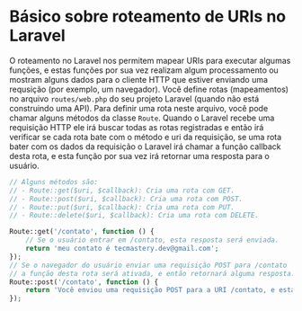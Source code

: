 # Básico sobre roteamento de URIs no Laravel

O roteamento no Laravel nos permitem mapear URIs para executar algumas funções, e estas funções por sua vez realizam algum processamento ou mostram alguns dados para o cliente HTTP que estiver enviando uma requsição (por exemplo, um navegador).
Você define rotas (mapeamentos) no arquivo `routes/web.php` do seu projeto Laravel (quando não está construindo uma API).
Para definir uma rota neste arquivo, você pode chamar alguns métodos da classe `Route`.
Quando o Laravel recebe uma requisição HTTP ele irá buscar todas as rotas registradas e então irá verificar se cada rota bate com o método e uri da requisição, se uma rota bater com os dados da requisição o Laravel irá chamar a função callback desta rota, e esta função por sua vez irá retornar uma resposta para o usuário.
```php
// Alguns métodos são:
// - Route::get($uri, $callback): Cria uma rota com GET.
// - Route::post($uri, $callback): Cria uma rota com POST.
// - Route::put($uri, $callback): Cria uma rota com PUT.
// - Route::delete($uri, $callback): Cria uma rota com DELETE.

Route::get('/contato', function () {
    // Se o usuário entrar em /contato, esta resposta será enviada.
    return 'meu contato é tecmastery.dev@gmail.com';
});
// Se o navegador do usuário enviar uma requisição POST para /contato 
// a função desta rota será ativada, e então retornará alguma resposta.
Route::post('/contato', function () {
    return 'Você enviou uma requisição POST para a URI /contato, e esta mensagem é a sua resposta.';
});

```